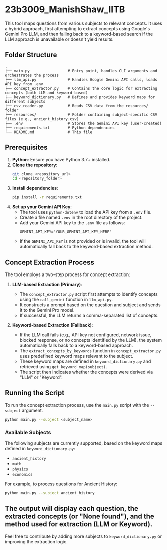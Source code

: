 # 23b3009_ManishShaw_IITB

This tool maps questions from various subjects to relevant concepts. It uses a hybrid approach, first attempting to extract concepts using Google's Gemini Pro LLM, and then falling back to a keyword-based search if the LLM approach is unavailable or doesn't yield results.

## Folder Structure

```
.
├── main.py                 # Entry point, handles CLI arguments and orchestrates the process
├── llm_api.py              # Handles Google Gemini API calls, loads API key from .env
├── concept_extractor.py    # Contains the core logic for extracting concepts (both LLM and keyword-based)
├── keyword_dictionary.py   # Defines and provides keyword maps for different subjects
├── csv_reader.py           # Reads CSV data from the resources/ folder
├── resources/              # Folder containing subject-specific CSV files (e.g., ancient_history.csv)
├── .env                    # Stores the Gemini API key (user-created)
├── requirements.txt        # Python dependencies
└── README.md               # This file
```

## Prerequisites

1.  **Python**: Ensure you have Python 3.7+ installed.
2.  **Clone the repository**:
    ```bash
    git clone <repository_url>
    cd <repository_folder>
    ```
3.  **Install dependencies**:
    ```bash
    pip install -r requirements.txt
    ```
4.  **Set up your Gemini API Key**:
    *   The tool uses `python-dotenv` to load the API key from a `.env` file.
    *   Create a file named `.env` in the root directory of the project.
    *   Add your Gemini API key to the `.env` file as follows:
        ```
        GEMINI_API_KEY="YOUR_GEMINI_API_KEY_HERE"
        ```
    *   If the `GEMINI_API_KEY` is not provided or is invalid, the tool will automatically fall back to the keyword-based extraction method.

## Concept Extraction Process

The tool employs a two-step process for concept extraction:

1.  **LLM-based Extraction (Primary)**:
    *   The `concept_extractor.py` script first attempts to identify concepts using the `call_gemini` function in `llm_api.py`.
    *   It constructs a prompt based on the question and subject and sends it to the Gemini Pro model.
    *   If successful, the LLM returns a comma-separated list of concepts.

2.  **Keyword-based Extraction (Fallback)**:
    *   If the LLM call fails (e.g., API key not configured, network issue, blocked response, or no concepts identified by the LLM), the system automatically falls back to a keyword-based approach.
    *   The `extract_concepts_by_keywords` function in `concept_extractor.py` uses predefined keyword maps relevant to the subject.
    *   These keyword maps are defined in `keyword_dictionary.py` and retrieved using `get_keyword_map(subject)`.
    *   The script then indicates whether the concepts were derived via "LLM" or "Keyword".

## Running the Script

To run the concept extraction process, use the `main.py` script with the `--subject` argument.

```bash
python main.py --subject <subject_name>
```

### Available Subjects

The following subjects are currently supported, based on the keyword maps defined in `keyword_dictionary.py`:

*   `ancient_history`
*   `math`
*   `physics`
*   `economics`

For example, to process questions for Ancient History:
```bash
python main.py --subject ancient_history
```

The output will display each question, the extracted concepts (or "None found"), and the method used for extraction (LLM or Keyword).
---

Feel free to contribute by adding more subjects to `keyword_dictionary.py` or improving the extraction logic.
